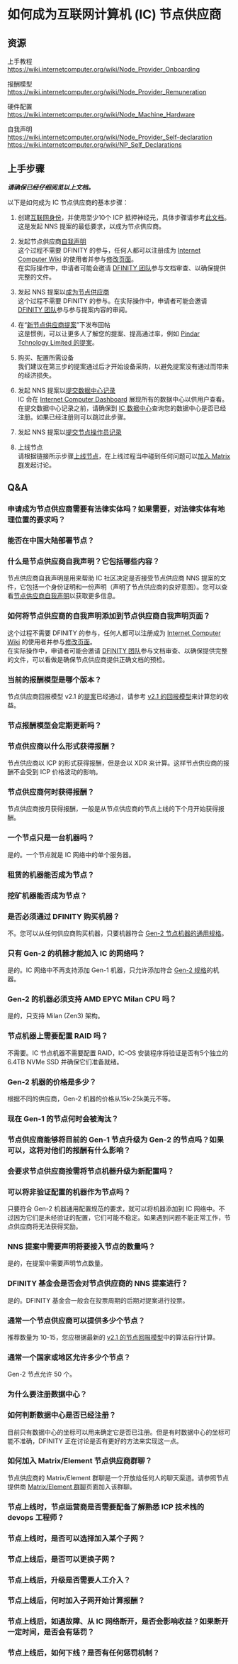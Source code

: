 # 如何成为互联网计算机 (IC) 节点供应商

## 资源
上手教程  
https://wiki.internetcomputer.org/wiki/Node_Provider_Onboarding 

报酬模型  
https://wiki.internetcomputer.org/wiki/Node_Provider_Remuneration

硬件配置  
https://wiki.internetcomputer.org/wiki/Node_Machine_Hardware 

自我声明  
https://wiki.internetcomputer.org/wiki/Node_Provider_Self-declaration  
https://wiki.internetcomputer.org/wiki/NP_Self_Declarations 

## 上手步骤

***请确保已经仔细阅览以上文档。***

以下是如何成为 IC 节点供应商的基本步骤：

1. 创建[互联网身份](https://identity.ic0.app/)，并使用至少10个 ICP 抵押神经元，具体步骤请参考[此文档](https://wiki.internetcomputer.org/wiki/Node_Provider_Onboarding#2._Create_and_Manage_Neuron_via_NNS_Frontend_Dapp_and_Internet_Identity)。  
这是发起 NNS 提案的最低要求，以成为节点供应商。

2. 发起节点供应商[自我声明](https://wiki.internetcomputer.org/wiki/Node_Provider_Self-declaration)  
这个过程不需要 DFINITY 的参与，任何人都可以注册成为 [Internet Computer Wiki](https://wiki.internetcomputer.org/wiki/Main_Page) 的使用者并参与[修改页面](https://wiki.internetcomputer.org/wiki/Contributing_to_the_wiki)。  
在实际操作中，申请者可能会邀请 [DFINITY 团队](mailto:vincent.zhang@dfinity.org)参与文档审查、以确保提供完整的文件。

3. 发起 NNS 提案以[成为节点供应商](https://wiki.internetcomputer.org/wiki/Node_Provider_Onboarding#7._Register_your_Node_Provider_principal_to_the_network)  
这个过程不需要 DFINITY 的参与。在实际操作中，申请者可能会邀请 [DFINITY 团队](mailto:vincent.zhang@dfinity.org)参与参与提案内容的审阅。

4. 在“[新节点供应商提案](https://forum.dfinity.org/t/new-node-provider-proposals/16643/7)”下发布回帖  
这是惯例，可以让更多人了解您的提案、提高通过率，例如 [Pindar Tchnology Limited 的提案](https://forum.dfinity.org/t/new-node-provider-proposals/16643/34)。

5. 购买、配置所需设备  
我们建议在第三步的提案通过后才开始设备采购，以避免提案没有通过而带来的经济损失。

6. 发起 NNS 提案以[提交数据中心记录](https://wiki.internetcomputer.org/wiki/Node_Provider_Onboarding#8._Ensure_that_your_datacenter_is_registered_in_the_network)  
IC 会在 [Internet Computer Dashboard](https://dashboard.internetcomputer.org/centers) 展现所有的数据中心以供用户查看。在提交数据中心记录之前，请确保到 [IC 数据中心](https://dashboard.internetcomputer.org/centers)查询您的数据中心是否已经注册。如果已经注册则可以跳过此步骤。

7. 发起 NNS 提案以[提交节点操作员记录](https://wiki.internetcomputer.org/wiki/Node_Provider_Onboarding#9._Create_a_node_operator_record)  

8. 上线节点  
请根据链接所示步骤[上线节点](https://wiki.internetcomputer.org/wiki/Node_Provider_Onboarding#10._Onboard_nodes)，在上线过程当中碰到任何问题可以[加入 Matrix 群](https://wiki.internetcomputer.org/wiki/Node_Provider_Matrix/Element_channel)发起讨论。

## Q&A

### 申请成为节点供应商需要有法律实体吗？如果需要，对法律实体有地理位置的要求吗？


### 能否在中国大陆部署节点？


### 什么是节点供应商自我声明？它包括哪些内容？
节点供应商自我声明是用来帮助 IC 社区决定是否接受节点供应商 NNS 提案的文件，它包括一个身份证明和一份声明（声明了节点供应商的良好意图）。您可以查看[节点供应商自我声明](https://wiki.internetcomputer.org/wiki/Node_Provider_Self-declaration)以获取更多信息。

### 如何将节点供应商的自我声明添加到节点供应商自我声明页面？
这个过程不需要 DFINITY 的参与，任何人都可以注册成为 [Internet Computer Wiki](https://wiki.internetcomputer.org/wiki/Main_Page) 的使用者并参与[修改页面](https://wiki.internetcomputer.org/wiki/Contributing_to_the_wiki)。  
在实际操作中，申请者可能会邀请 [DFINITY 团队](mailto:vincent.zhang@dfinity.org)参与文档审查、以确保提供完整的文件，可以看做是确保节点供应商提供正确文档的预检。

### 当前的报酬模型是哪个版本？
节点供应商回报模型 v2.1 的[提案](https://dashboard.internetcomputer.org/proposal/122281)已经通过，请参考 [v2.1 的回报模型](https://wiki.internetcomputer.org/wiki/Node_Provider_Remuneration#Version_2.1_Remuneration_Model)来计算您的收益。

### 节点报酬模型会定期更新吗？

### 节点供应商以什么形式获得报酬？
节点供应商以 ICP 的形式获得报酬，但是会以 XDR 来计算。这样节点供应商的报酬不会受到 ICP 价格波动的影响。

### 节点供应商何时获得报酬？
节点供应商按月获得报酬，一般是从节点供应商的节点上线的下个月开始获得报酬。

### 一个节点只是一台机器吗？
是的。一个节点就是 IC 网络中的单个服务器。

### 租赁的机器能否成为节点？

### 挖矿机器能否成为节点？

### 是否必须通过 DFINITY 购买机器？
不。您可以从任何供应商购买机器，只要机器符合 [Gen-2 节点机器的通用规格](https://wiki.internetcomputer.org/wiki/Node_Machine_Hardware)。

### 只有 Gen-2 的机器才能加入 IC 的网络吗？
是的。IC 网络中不再支持添加 Gen-1 机器，只允许添加符合 [Gen-2 规格](https://wiki.internetcomputer.org/wiki/Node_Machine_Hardware)的机器。

### Gen-2 的机器必须支持 AMD EPYC Milan CPU 吗？
是的，只支持 Milan (Zen3) 架构。

### 节点机器上需要配置 RAID 吗？
不需要。IC 节点机器不需要配置 RAID，IC-OS 安装程序将验证是否有5个独立的 6.4TB NVMe SSD 并确保它们准备就绪。

### Gen-2 机器的价格是多少？
根据不同的供应商，Gen-2 机器的价格从15k-25k美元不等。

### 现在 Gen-1 的节点何时会被淘汰？

### 节点供应商能够将目前的 Gen-1 节点升级为 Gen-2 的节点吗？如果可以，这将对他们的报酬有什么影响？

### 会要求节点供应商按需将节点机器升级为新配置吗？

### 可以将非验证配置的机器作为节点吗？
只要符合 Gen-2 机器通用配置规范的要求，就可以将机器添加到 IC 网络中。不过因为它们是未经验证的配置，它们可能不稳定。如果遇到问题不能正常工作，节点供应商将无法获得奖励。

### NNS 提案中需要声明将要接入节点的数量吗？
是的，在提案中需要声明节点数量。

### DFINITY 基金会是否会对节点供应商的 NNS 提案进行？
是的。DFINITY 基金会一般会在投票周期的后期对提案进行投票。

### 通常一个节点供应商可以提供多少个节点？
推荐数量为 10-15，您应根据最新的 [v2.1 的节点回报模型](https://wiki.internetcomputer.org/wiki/Node_Provider_Remuneration#Version_2.1_Remuneration_Model)中的算法自行计算。

### 通常一个国家或地区允许多少个节点？
Gen-2 节点允许 50 个。

### 为什么要注册数据中心？

### 如何判断数据中心是否已经注册？
目前只有数据中心的坐标可以用来确定它是否已注册。但是有时数据中心的坐标可能不准确，DFINITY 正在讨论是否有更好的方法来实现这一点。

### 如何加入 Matrix/Element 节点供应商群聊？
节点供应商的 Matrix/Element 群聊是一个开放给任何人的聊天渠道。请参照节点提供商 [Matrix/Element 群聊](https://wiki.internetcomputer.org/wiki/Node_Provider_Matrix/Element_channel)页面加入该群聊。

### 节点上线时，节点运营商是否需要配备了解熟悉 ICP 技术栈的 devops 工程师？

### 节点上线时，是否可以选择加入某个子网？

### 节点上线后，是否可以更换子网？

### 节点上线后，升级是否需要人工介入？

### 节点上线后，何时加入子网开始计算报酬？

### 节点上线后，如遇故障、从 IC 网络断开，是否会影响收益？如果断开一定时间，是否会有惩罚？

### 节点上线后，如何下线？是否有任何惩罚机制？
